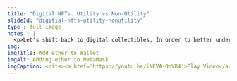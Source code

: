 ```yaml
--- 
title: "Digital NFTs: Utility vs Non-Utility"
slideId: "digitial-nfts-utility-nonutility"
type : full-image
notes : |
  <p>Let's shift back to digital collectibles. In order to better understand collectible NFTs, let's make an additional distinction. Some NFTs represent simple digital collectibles, like a cryptokitty. Other digital collectible NFTs are slightly different because they can offer something beyond simple collection and transfer. For example, some musicians are releasing their music along with an NFT that allows users to listen to the album. We've decided to label NFT digital collectibles as having, or lacking, utility. A simple way to assess this is to ask if the NFT has any other purpose beyond simple collection and transfer.</p>
img: 
imgTitle: Add ether to Wallet
imgAlt: Adding ether to MetaMask
imgCaption: <cite><a href='https://youtu.be/iNEVA-QoVR4'>Play Video</a></cite>
---
```

